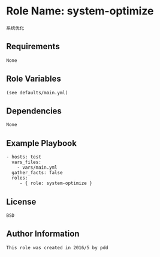 Role Name: system-optimize
====================

    系统优化

Requirements
------------
    
    None

Role Variables
--------------

    (see defaults/main.yml)

Dependencies
------------
    
    None

Example Playbook
----------------

    - hosts: test
      vars_files:
        - vars/main.yml
      gather_facts: false
      roles:
         - { role: system-optimize }

License
-------

    BSD

Author Information
------------------

    This role was created in 2016/5 by pdd
